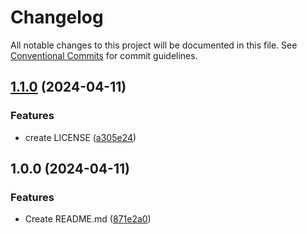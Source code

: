 # Changelog

All notable changes to this project will be documented in this file. See
[Conventional Commits](https://conventionalcommits.org) for commit guidelines.

## [1.1.0](https://github.com/cchapus/quartoDemo/compare/v1.0.0...v1.1.0) (2024-04-11)


### Features

* create LICENSE ([a305e24](https://github.com/cchapus/quartoDemo/commit/a305e241dab63af696e027ffa61a44ab8f41b642))

## 1.0.0 (2024-04-11)


### Features

* Create README.md ([871e2a0](https://github.com/cchapus/quartoDemo/commit/871e2a068d8be98581899780774144dde98edc69))
